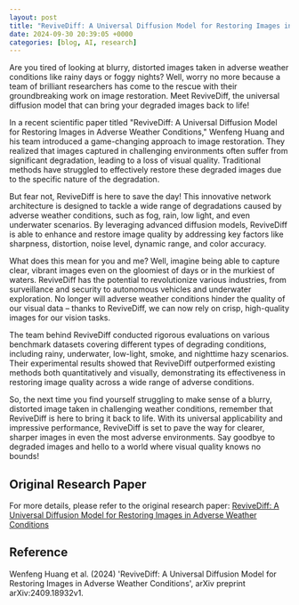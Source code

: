```yaml
---
layout: post
title: "ReviveDiff: A Universal Diffusion Model for Restoring Images in Adverse Weather Conditions"
date: 2024-09-30 20:39:05 +0000
categories: [blog, AI, research]
---
```

Are you tired of looking at blurry, distorted images taken in adverse weather conditions like rainy days or foggy nights? Well, worry no more because a team of brilliant researchers has come to the rescue with their groundbreaking work on image restoration. Meet ReviveDiff, the universal diffusion model that can bring your degraded images back to life!

In a recent scientific paper titled "ReviveDiff: A Universal Diffusion Model for Restoring Images in Adverse Weather Conditions," Wenfeng Huang and his team introduced a game-changing approach to image restoration. They realized that images captured in challenging environments often suffer from significant degradation, leading to a loss of visual quality. Traditional methods have struggled to effectively restore these degraded images due to the specific nature of the degradation.

But fear not, ReviveDiff is here to save the day! This innovative network architecture is designed to tackle a wide range of degradations caused by adverse weather conditions, such as fog, rain, low light, and even underwater scenarios. By leveraging advanced diffusion models, ReviveDiff is able to enhance and restore image quality by addressing key factors like sharpness, distortion, noise level, dynamic range, and color accuracy.

What does this mean for you and me? Well, imagine being able to capture clear, vibrant images even on the gloomiest of days or in the murkiest of waters. ReviveDiff has the potential to revolutionize various industries, from surveillance and security to autonomous vehicles and underwater exploration. No longer will adverse weather conditions hinder the quality of our visual data – thanks to ReviveDiff, we can now rely on crisp, high-quality images for our vision tasks.

The team behind ReviveDiff conducted rigorous evaluations on various benchmark datasets covering different types of degrading conditions, including rainy, underwater, low-light, smoke, and nighttime hazy scenarios. Their experimental results showed that ReviveDiff outperformed existing methods both quantitatively and visually, demonstrating its effectiveness in restoring image quality across a wide range of adverse conditions.

So, the next time you find yourself struggling to make sense of a blurry, distorted image taken in challenging weather conditions, remember that ReviveDiff is here to bring it back to life. With its universal applicability and impressive performance, ReviveDiff is set to pave the way for clearer, sharper images in even the most adverse environments. Say goodbye to degraded images and hello to a world where visual quality knows no bounds!

## Original Research Paper
For more details, please refer to the original research paper:
[ReviveDiff: A Universal Diffusion Model for Restoring Images in Adverse Weather Conditions](http://arxiv.org/abs/2409.18932v1)

## Reference
Wenfeng Huang et al. (2024) 'ReviveDiff: A Universal Diffusion Model for Restoring Images in Adverse Weather Conditions', arXiv preprint arXiv:2409.18932v1.
